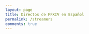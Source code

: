 ```yaml
---
layout: page
title: Directos de FFXIV en Español
permalink: /streamers
comments: true
---
```


<!-- Add a placeholder for the Twitch embed -->
<div id="twitch-embed"></div>

<!-- Load the Twitch embed JavaScript file -->
<script src="https://embed.twitch.tv/embed/v1.js"></script>

<!-- Create a Twitch.Embed object that will render within the "twitch-embed" element -->
<script type="text/javascript">
    new Twitch.Embed("twitch-embed", {
    width: 854,
    height: 480,
    channel: "aebon",
    // Only needed if this page is going to be embedded on other websites
    //parent: ["embed.example.com", "othersite.example.com"]
    });
</script>

<script type="text/javascript">
    new Twitch.Embed("twitch-embed", {
    width: 854,
    height: 480,
    channel: "momoxttw",
    // Only needed if this page is going to be embedded on other websites
    //parent: ["embed.example.com", "othersite.example.com"]
    });
</script>

<script type="text/javascript">
    new Twitch.Embed("twitch-embed", {
    width: 854,
    height: 480,
    channel: "shunkodai",
    // Only needed if this page is going to be embedded on other websites
    //parent: ["embed.example.com", "othersite.example.com"]
    });
</script>

<script type="text/javascript">
    new Twitch.Embed("twitch-embed", {
    width: 854,
    height: 480,
    channel: "chocoferu",
    // Only needed if this page is going to be embedded on other websites
    //parent: ["embed.example.com", "othersite.example.com"]
    });
</script>